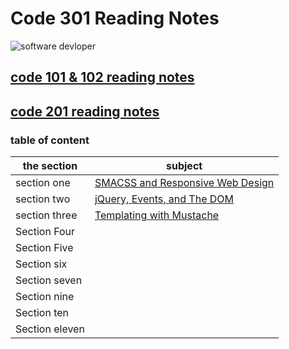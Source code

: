 # Code 301 Reading Notes

![software devloper](https://res.cloudinary.com/practicaldev/image/fetch/s--xG1gcsyJ--/c_imagga_scale,f_auto,fl_progressive,h_420,q_auto,w_1000/https://thepracticaldev.s3.amazonaws.com/i/h68x0up43hmknl5tjcww.jpg)

## [code 101 & 102 reading notes](https://aymannaif.github.io/reading-notes/)
## [code 201 reading notes](https://aymannaif.github.io/code-201-reading-notes/)
### table of content


the section | subject
------------ | -------------
section one | [SMACSS and Responsive Web Design](https://aymannaif.github.io/code-301-reading-notes/Read01)
section two | [jQuery, Events, and The DOM](https://aymannaif.github.io/code-301-reading-notes/Read-02)
section three | [Templating with Mustache](https://aymannaif.github.io/code-301-reading-notes/Read-03)
Section Four | 
Section Five | 
Section six  | 
Section seven  | 
Section nine |
Section ten | 
Section eleven | 
